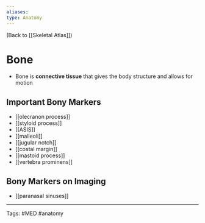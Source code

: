 ```yaml
---
aliases: 
type: Anatomy
---
```


(Back to [[Skeletal Atlas]])

# Bone

- Bone is **connective tissue** that gives the body structure and allows for motion

## Important Bony Markers
- [[olecranon process]]
- [[styloid process]]
- [[ASIS]]
- [[malleoli]]
- [[jugular notch]]
- [[costal margin]]
- [[mastoid process]]
- [[vertebra prominens]]

## Bony Markers on Imaging
- [[paranasal sinuses]]

---
Tags: #MED #anatomy 